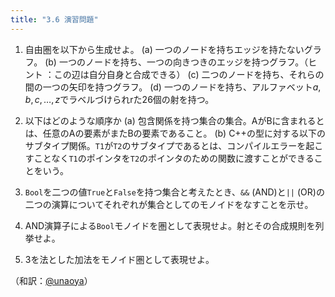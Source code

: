 ```yaml
---
title: "3.6 演習問題"
---
```



1. 自由圏を以下から生成せよ。
(a) 一つのノードを持ちエッジを持たないグラフ。
(b) 一つのノードを持ち、一つの向きつきのエッジを持つグラフ。（ヒント ：この辺は自分自身と合成できる）
(c) 二つのノードを持ち、それらの間の一つの矢印を持つグラフ。
(d) 一つのノードを持ち、アルファベット$a, b, c,\ldots, z$でラベルづけられrた26個の射を持つ。

2. 以下はどのような順序か
(a) 包含関係を持つ集合の集合。AがBに含まれるとは、任意のAの要素がまたBの要素であること。
(b) C++の型に対する以下のサブタイプ関係。`T1`が`T2`のサブタイプであるとは、コンパイルエラーを起こすことなく`T1`のポインタを`T2`のポインタのための関数に渡すことができることをいう。

3. `Bool`を二つの値`True`と`False`を持つ集合と考えたとき、`&&` (AND)と`||` (OR)の二つの演算についてそれぞれが集合としてのモノイドをなすことを示せ。

4. AND演算子による`Bool`モノイドを圏として表現せよ。射とその合成規則を列挙せよ。

5. 3を法とした加法をモノイド圏として表現せよ。

（和訳：[@unaoya](https://zenn.dev/unaoya)）
